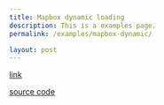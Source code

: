 ```yaml
---
title: Mapbox dynamic loading
description: This is a examples page.
permalink: /examples/mapbox-dynamic/

layout: post
---
```


[link](https://uscensusbureau.github.io/citysdk/examples/mapbox/with-mapbox-gl_geocoding_hover/index.html)

[source code](https://github.com/loganpowell/census-js-examples/blob/master/mapbox/with-mapbox-gl_geocoding_hover/src/index.js)
